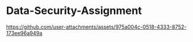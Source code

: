 # Data-Security-Assignment



https://github.com/user-attachments/assets/975a004c-0518-4333-8752-173ee96a949a







